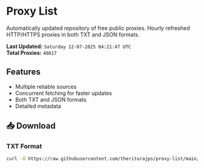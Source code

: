 # Proxy List

Automatically updated repository of free public proxies. Hourly refreshed HTTP/HTTPS proxies in both TXT and JSON formats.

**Last Updated:** `Saturday 12-07-2025 04:21:47 UTC`  
**Total Proxies:** `40817`

## Features
- Multiple reliable sources
- Concurrent fetching for faster updates
- Both TXT and JSON formats
- Detailed metadata

## 📥 Download

### TXT Format
```bash
curl -O https://raw.githubusercontent.com/theriturajps/proxy-list/main/proxies.txt